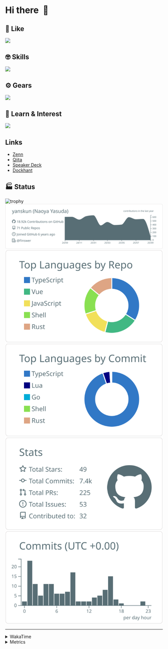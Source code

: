 # Hi there&nbsp; :wave:

## 💌 Like
<img src="https://go-skill-icons.vercel.app/api/icons?i=github" />

## 🤓 Skills
<img src="https://go-skill-icons.vercel.app/api/icons?i=js,ts,vue,nuxtjs,react,nextjs,go,lua,git" />

## ⚙️ Gears
<img src="https://go-skill-icons.vercel.app/api/icons?i=neovim,vscode,githubcopilot,alacritty,tmux" />

## 📖 Learn & Interest
<img src="https://go-skill-icons.vercel.app/api/icons?i=rust,deno,css,zig,playwright,githubactions,storybook,netlify,eslint" />

## Links
- [Zenn](https://zenn.dev/yanskun)
- [Qiita](https://qiita.com/yanskun)
- [Speaker Deck](https://speakerdeck.com/yanskun)
- [Dockhant](https://www.dockhunt.com/users/yanskun)

<!-- https://github.com/ryo-ma/github-profile-trophy -->

## 🏭 Status

<img src="https://github-profile-trophy.vercel.app/?username=yanskun&theme=onedark&row=1" alt="trophy">

<!-- https://github.com/vn7n24fzkq/github-profile-summary-cards -->
<picture>
  <source media="(prefers-color-scheme: dark)" srcset="https://raw.githubusercontent.com/yanskun/yanskun/master/profile-summary-card-output/nord_dark/0-profile-details.svg">
 <img src="https://raw.githubusercontent.com/yanskun/yanskun/master/profile-summary-card-output/default/0-profile-details.svg">
</picture>
<br>
<picture>
  <source media="(prefers-color-scheme: dark)" srcset="https://raw.githubusercontent.com/yanskun/yanskun/master/profile-summary-card-output/nord_dark/1-repos-per-language.svg">
 <img src="https://raw.githubusercontent.com/yanskun/yanskun/master/profile-summary-card-output/default/1-repos-per-language.svg">
</picture>
<picture>
  <source media="(prefers-color-scheme: dark)" srcset="https://raw.githubusercontent.com/yanskun/yanskun/master/profile-summary-card-output/nord_dark/2-most-commit-language.svg">
 <img src="https://raw.githubusercontent.com/yanskun/yanskun/master/profile-summary-card-output/default/2-most-commit-language.svg">
</picture>
<br>
<picture>
  <source media="(prefers-color-scheme: dark)" srcset="https://raw.githubusercontent.com/yanskun/yanskun/master/profile-summary-card-output/nord_dark/3-stats.svg">
 <img src="https://raw.githubusercontent.com/yanskun/yanskun/master/profile-summary-card-output/default/3-stats.svg">
</picture>
<picture>
  <source media="(prefers-color-scheme: dark)" srcset="https://raw.githubusercontent.com/yanskun/yanskun/master/profile-summary-card-output/nord_dark/4-productive-time.svg">
 <img src="https://raw.githubusercontent.com/yanskun/yanskun/master/profile-summary-card-output/default/4-productive-time.svg">
</picture>

---

<details>
  <summary>WakaTime</summary>
<!--START_SECTION:waka-->
![Code Time](http://img.shields.io/badge/Code%20Time-2%2C621%20hrs%2035%20mins-blue)

**🐱 My GitHub Data** 

> 📦 158.3 kB Used in GitHub's Storage 
 > 
> 🏆 4,136 Contributions in the Year 2025
 > 
> 💼 Opted to Hire
 > 
> 📜 132 Public Repositories 
 > 
> 🔑 6 Private Repositories 
 > 
**I'm an Early 🐤** 

```text
🌞 Morning                32467 commits       ████░░░░░░░░░░░░░░░░░░░░░   16.31 % 
🌆 Daytime                122815 commits      ███████████████░░░░░░░░░░   61.69 % 
🌃 Evening                39981 commits       █████░░░░░░░░░░░░░░░░░░░░   20.08 % 
🌙 Night                  3823 commits        ░░░░░░░░░░░░░░░░░░░░░░░░░   01.92 % 
```
📅 **I'm Most Productive on Tuesday** 

```text
Monday                   31579 commits       ████░░░░░░░░░░░░░░░░░░░░░   15.86 % 
Tuesday                  44344 commits       ██████░░░░░░░░░░░░░░░░░░░   22.27 % 
Wednesday                41990 commits       █████░░░░░░░░░░░░░░░░░░░░   21.09 % 
Thursday                 38071 commits       █████░░░░░░░░░░░░░░░░░░░░   19.12 % 
Friday                   36547 commits       █████░░░░░░░░░░░░░░░░░░░░   18.36 % 
Saturday                 2220 commits        ░░░░░░░░░░░░░░░░░░░░░░░░░   01.12 % 
Sunday                   4335 commits        █░░░░░░░░░░░░░░░░░░░░░░░░   02.18 % 
```


📊 **This Week I Spent My Time On** 

```text
🕑︎ Time Zone: Asia/Tokyo

💬 Programming Languages: 
TypeScript               27 hrs 54 mins      █████████████████████░░░░   84.90 % 
Other                    1 hr 14 mins        █░░░░░░░░░░░░░░░░░░░░░░░░   03.79 % 
Markdown                 51 mins             █░░░░░░░░░░░░░░░░░░░░░░░░   02.60 % 
Bash                     40 mins             █░░░░░░░░░░░░░░░░░░░░░░░░   02.03 % 
TOML                     37 mins             ░░░░░░░░░░░░░░░░░░░░░░░░░   01.91 % 

🔥 Editors: 
Neovim                   31 hrs 29 mins      ████████████████████████░   95.81 % 
VS Code                  1 hr 22 mins        █░░░░░░░░░░░░░░░░░░░░░░░░   04.19 % 

💻 Operating System: 
Mac                      32 hrs 51 mins      █████████████████████████   100.00 % 
```


 Last Updated on 04/09/2025 05:33:21 UTC
<!--END_SECTION:waka-->
</details>

<details>
  <summary>Metrics</summary>
  <img src="https://github.com/yanskun/yanskun/blob/main/github-metrics.svg" alt="Metrics">
</details>
